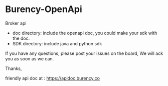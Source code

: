 # Burency-OpenApi
Broker api


* doc directory: include the openapi doc, you could make your sdk with the doc.
* SDK directory: include java and python sdk

If you have any questions, please post your issues on the board, We will ack you as soon as we can.

Thanks,

friendly api doc at : https://apidoc.burency.co
